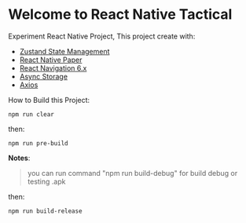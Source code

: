 # Welcome to React Native Tactical

Experiment React Native Project, This project create with:

- [Zustand State Management](https://github.com/pmndrs/zustand)
- [React Native Paper](https://callstack.github.io/react-native-paper/)
- [React Navigation 6.x](https://reactnavigation.org/docs/getting-started)
- [Async Storage](https://react-native-async-storage.github.io/async-storage/docs/usage/)
- [Axios](https://github.com/axios/axios)

How to Build this Project:

    npm run clear

then:

    npm run pre-build

**Notes**:

> you can run command "npm run build-debug" for build debug or testing .apk

then:

    npm run build-release
